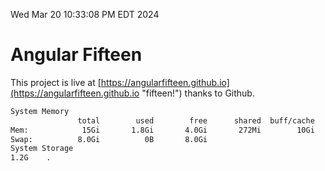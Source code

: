 Wed Mar 20 10:33:08 PM EDT 2024

# Angular Fifteen


This project is live at [https://angularfifteen.github.io](https://angularfifteen.github.io "fifteen!") thanks to Github.

```bash
System Memory
               total        used        free      shared  buff/cache   available
Mem:            15Gi       1.8Gi       4.0Gi       272Mi        10Gi        13Gi
Swap:          8.0Gi          0B       8.0Gi
System Storage
1.2G	.
